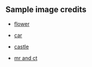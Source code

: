 ## Sample image credits

* [flower](https://www.flickr.com/photos/181765699@N08/48874643997)
* [car](https://www.flickr.com/photos/89918055@N05/16463903897)
* [castle](https://en.wikipedia.org/wiki/Ethiopia#/media/File:ET_Gondar_asv2018-02_img03_Fasil_Ghebbi.jpg)

* [mr and ct](https://ocw.mit.edu/courses/health-sciences-and-technology/hst-582j-biomedical-signal-and-image-processing-spring-2007/lecture-notes/l16_reg1.pdf)

